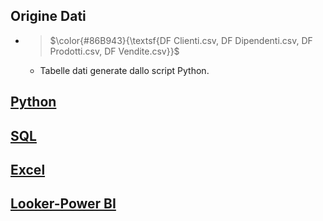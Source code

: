 
## Origine Dati
   - > $\color{#86B943}{\textsf{DF Clienti.csv, DF Dipendenti.csv, DF Prodotti.csv, DF Vendite.csv}}$
      - Tabelle dati generate dallo script Python.

## [Python](https://github.com/Frama91/Portfolio/tree/main/Epicode/Python 'Vai alla cartella')
   

## [SQL](https://github.com/Frama91/Portfolio/tree/main/Epicode/SQL "Vai alla cartella")
## [Excel](https://github.com/Frama91/Portfolio/tree/main/Epicode/Excel "Vai alla cartella")


## [Looker-Power BI](https://github.com/Frama91/Portfolio/tree/main/Epicode/Looker-Power%20BI "Vai alla cartella")

